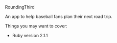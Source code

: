 RoundingThird

An app to help baseball fans plan their next road trip.

Things you may want to cover:

* Ruby version
  2.1.1
